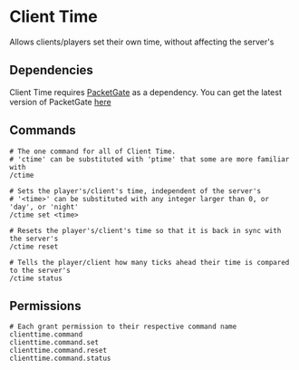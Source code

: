 # Client Time
Allows clients/players set their own time, without affecting the server's

## Dependencies
Client Time requires [PacketGate](https://github.com/CrushedPixel/PacketGate/) as a dependency.
You can get the latest version of PacketGate [here](https://github.com/CrushedPixel/PacketGate/releases/)

## Commands
```
# The one command for all of Client Time.
# 'ctime' can be substituted with 'ptime' that some are more familiar with
/ctime

# Sets the player's/client's time, independent of the server's
# '<time>' can be substituted with any integer larger than 0, or 'day', or 'night'
/ctime set <time>

# Resets the player's/client's time so that it is back in sync with the server's
/ctime reset

# Tells the player/client how many ticks ahead their time is compared to the server's
/ctime status
```

## Permissions
```
# Each grant permission to their respective command name
clienttime.command
clienttime.command.set
clienttime.command.reset
clienttime.command.status
```
